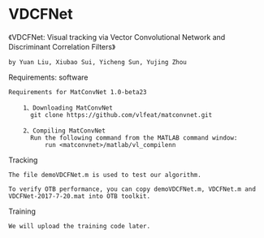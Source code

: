 # VDCFNet

《VDCFNet: Visual tracking via Vector Convolutional Network and Discriminant Correlation Filters》
  
    by Yuan Liu, Xiubao Sui, Yicheng Sun, Yujing Zhou

Requirements: software

    Requirements for MatConvNet 1.0-beta23

        1、Downloading MatConvNet
          git clone https://github.com/vlfeat/matconvnet.git
          
        2、Compiling MatConvNet
          Run the following command from the MATLAB command window:
              run <matconvnet>/matlab/vl_compilenn
 
 
Tracking

    The file demoVDCFNet.m is used to test our algorithm.

    To verify OTB performance, you can copy demoVDCFNet.m, VDCFNet.m and VDCFNet-2017-7-20.mat into OTB toolkit.

  
Training
  
    We will upload the training code later.
